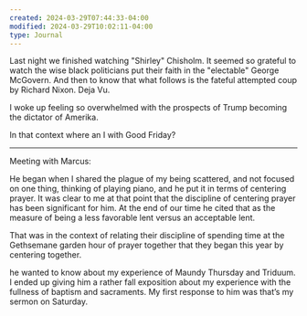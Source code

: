 ```yaml
---
created: 2024-03-29T07:44:33-04:00
modified: 2024-03-29T10:02:11-04:00
type: Journal
---
```


Last night we finished watching "Shirley" Chisholm. It seemed so grateful to watch the wise black politicians put their faith in the "electable" George McGovern. And then to know that what follows is the fateful attempted coup by Richard Nixon. Deja Vu. 

I woke up feeling so overwhelmed with the prospects of Trump becoming the dictator of Amerika. 

In that context where an I with Good Friday?

---

Meeting with Marcus:

He began when I shared the plague of my being scattered, and not focused on one thing, thinking of playing piano, and he put it in terms of centering prayer. It was clear to me at that point that the discipline of centering prayer has been significant for him. At the end of our time he cited that as the measure of being a less favorable lent versus an acceptable lent.

That was in the context of relating their discipline of spending time at the Gethsemane garden hour of prayer together that they began this year by centering together.

he wanted to know about my experience of Maundy Thursday and Triduum. I ended up giving him a rather fall exposition about my experience with the fullness of baptism and sacraments. My first response to him was that’s my sermon on Saturday.
